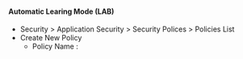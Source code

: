 #### Automatic Learing Mode (LAB)

- Security > Application Security > Security Polices > Policies List 
- Create New Policy 
  - Policy Name : 
